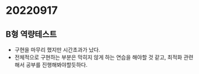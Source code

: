 # 20220917

## B형 역량테스트
- 구현을 마무리 했지만 시간초과가 났다.
- 전체적으로 구현하는 부분은 막히지 않게 하는 연습을 해야할 것 같고, 최적화 관련해서 공부를 진행해봐야할듯하다.